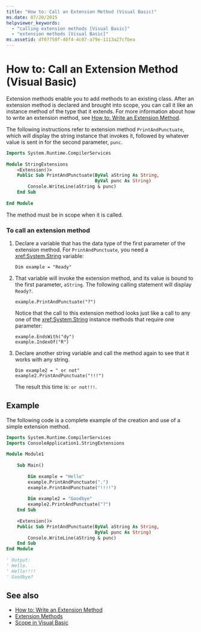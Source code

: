 ```yaml
---
title: "How to: Call an Extension Method (Visual Basic)"
ms.date: 07/20/2015
helpviewer_keywords: 
  - "calling extension methods [Visual Basic]"
  - "extension methods [Visual Basic]"
ms.assetid: df07750f-40f4-4c07-a79e-1113a27cfbea
---
```

# How to: Call an Extension Method (Visual Basic)
Extension methods enable you to add methods to an existing class. After an extension method is declared and brought into scope, you can call it like an instance method of the type that it extends. For more information about how to write an extension method, see [How to: Write an Extension Method](./how-to-write-an-extension-method.md).  
  
 The following instructions refer to extension method `PrintAndPunctuate`, which will display the string instance that invokes it, followed by whatever value is sent in for the second parameter, `punc`.  
  
```vb  
Imports System.Runtime.CompilerServices  
  
Module StringExtensions  
    <Extension()>   
    Public Sub PrintAndPunctuate(ByVal aString As String,   
                                 ByVal punc As String)  
        Console.WriteLine(aString & punc)  
    End Sub  
  
End Module  
```  
  
 The method must be in scope when it is called.  
  
### To call an extension method  
  
1.  Declare a variable that has the data type of the first parameter of the extension method. For `PrintAndPunctuate`, you need a <xref:System.String> variable:  
  
    ```  
    Dim example = "Ready"  
    ```  
  
2.  That variable will invoke the extension method, and its value is bound to the first parameter, `aString`. The following calling statement will display `Ready?`.  
  
    ```  
    example.PrintAndPunctuate("?")  
    ```  
  
     Notice that the call to this extension method looks just like a call to any one of the <xref:System.String> instance methods that require one parameter:  
  
    ```  
    example.EndsWith("dy")  
    example.IndexOf("R")  
    ```  
  
3.  Declare another string variable and call the method again to see that it works with any string.  
  
    ```  
    Dim example2 = " or not"  
    example2.PrintAndPunctuate("!!!")  
    ```  
  
     The result this time is: `or not!!!`.  
  
## Example  
 The following code is a complete example of the creation and use of a simple extension method.  
  
```vb  
Imports System.Runtime.CompilerServices  
Imports ConsoleApplication1.StringExtensions  
  
Module Module1  
  
    Sub Main()  
  
        Dim example = "Hello"  
        example.PrintAndPunctuate(".")  
        example.PrintAndPunctuate("!!!!")  
  
        Dim example2 = "Goodbye"  
        example2.PrintAndPunctuate("?")  
    End Sub  
  
    <Extension()>   
    Public Sub PrintAndPunctuate(ByVal aString As String,   
                                 ByVal punc As String)  
        Console.WriteLine(aString & punc)  
    End Sub  
End Module  
  
' Output:  
' Hello.  
' Hello!!!!  
' Goodbye?  
```  
  
## See also
- [How to: Write an Extension Method](./how-to-write-an-extension-method.md)
- [Extension Methods](./extension-methods.md)
- [Scope in Visual Basic](../../../../visual-basic/programming-guide/language-features/declared-elements/scope.md)
